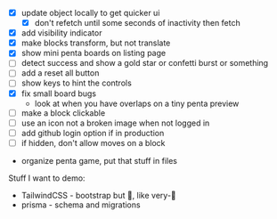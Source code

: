 * [x] update object locally to get quicker ui
  * [x] don't refetch until some seconds of inactivity then fetch
* [x] add visibility indicator
* [x] make blocks transform, but not translate
* [x] show mini penta boards on listing page
* [ ] detect success and show a gold star or confetti burst or something
* [ ] add a reset all button
* [ ] show keys to hint the controls
* [x] fix small board bugs
  * look at when you have overlaps on a tiny penta preview
* [ ] make a block clickable
* [ ] use an icon not a broken image when not logged in
* [ ] add github login option if in production
* [ ] if hidden, don't allow moves on a block
* organize penta game, put that stuff in files

Stuff I want to demo:
* TailwindCSS - bootstrap but 🍄, like very-🍄
* prisma - schema and migrations